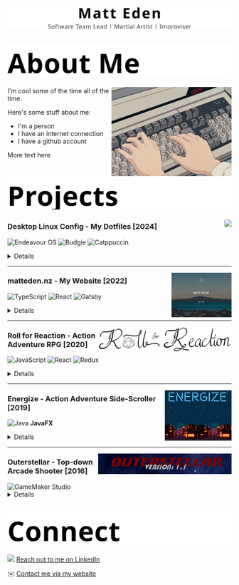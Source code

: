 <p align="center">
  <picture>
    <source media="(prefers-color-scheme: dark)" srcset="assets/headings/profile-header.dark.svg">
    <img src="assets/headings/profile-header.light.svg" alt="Matt Eden, Software Team Lead, Martial Artist, Improviser" />
  </picture>
</p>

<!-- TODO: Update this linke -->
<!-- 🇯🇵 [日本語版](https://matteden.nz) 🇯🇵 -->
<!-- Not sure about the Japanese - is that stil important to include? -->

<!-- ## About Me / 私について -->
<h2>
  <picture>
    <source media="(prefers-color-scheme: dark)" srcset="assets/headings/about-me.dark.svg">
    <img src="assets/headings/about-me.light.svg" alt="About Me" />
  </picture>
</h2>

<img src="assets/anime-typing.gif" align="right" height="200" />

I'm cool some of the time all of the time.

Here's some stuff about me:
- I'm a person
- I have an internet connection
- I have a github account

More text here

<!-- ## Projects / プロジェクト -->
<h2>
  <picture>
    <source media="(prefers-color-scheme: dark)" srcset="assets/headings/projects.dark.svg">
    <img src="assets/headings/projects.light.svg" alt="Projects" />
  </picture>
</h2>

<img src="https://github.com/user-attachments/assets/1f5d7f7e-ad6e-4936-a292-18fa36f18f5f" align="right" height="100" />

### Desktop Linux Config - My Dotfiles [2024]

<img height="24" src="https://endeavouros.com/wp-content/uploads/2021/04/eos-icon.png" alt="Endeavour OS"/> <img src="https://en.opensuse.org/images/c/c3/Budgie-desktop-logo.svg" height="24" alt="Budgie" /> <img src="https://raw.githubusercontent.com/catppuccin/catppuccin/main/assets/logos/exports/1544x1544_circle.png" height="24" alt="Catppuccin" />

<summary>
  <details>
  My personal dotfiles for my Linux desktop, running on EndeavourOS with Budgie desktop. Themed with Catppuccin.

  Check out the full setup at [dotfiles](https://github.com/Matteas-Eden/dotfiles).
  </details>
</summary>

---

<img src="assets/images/MattEdenNZ.png" align="right" height="100" />

### matteden.nz - My Website [2022]

<img src="https://cdn.jsdelivr.net/gh/devicons/devicon@latest/icons/typescript/typescript-original.svg" height="24" alt="TypeScript" /> <img src="https://cdn.jsdelivr.net/gh/devicons/devicon@latest/icons/react/react-original.svg" height="24" alt="React" /> <img src="https://cdn.jsdelivr.net/gh/devicons/devicon@latest/icons/gatsby/gatsby-original.svg" height="24" alt="Gatsby" />

<summary>
  <details>
  A simple portfolio website with an elegant design. Self-hosted on my own Kubernetes cluster.

  Check it out at [matteden.nz](https://matteden.nz).
  </details>
</summary>

---

<img src="assets/images/RollForReactionTitle.png" align="right" width="300" />

### Roll for Reaction - Action Adventure RPG [2020]

<img src="https://cdn.jsdelivr.net/gh/devicons/devicon@latest/icons/javascript/javascript-original.svg" height="24" alt="JavaScript" /> <img src="https://cdn.jsdelivr.net/gh/devicons/devicon@latest/icons/react/react-original.svg" height="24" alt="React" /> 
<img src="https://cdn.jsdelivr.net/gh/devicons/devicon@latest/icons/redux/redux-original.svg" height="24" alt="Redux" />

<summary>
  <details>
  A role-playing game I worked on during my degree. Heavily inspired by Dungeons and Dragons.

  Hosted online, you can [play directly in your browser](https://matteas.nz/roll-for-reaction/).
  </details>
</summary>

---

<img src="assets/images/EnergizeScreen.png" align="right" width="150" />

### Energize - Action Adventure Side-Scroller [2019]

<img src="https://cdn.jsdelivr.net/gh/devicons/devicon@latest/icons/java/java-original.svg" height="24" alt="Java" /> <b>JavaFX</b>

<summary>
  <details>
  A Legend of Zelda clone I worked on during my degree. Voted best game in the class.

  Check it out at [Energize](https://github.com/Matteas-Eden/Energize).
  </details>
</summary>

---

<img src="assets/images/OuterstellarTitle.png" align="right" width="300" />

### Outerstellar - Top-down Arcade Shooter [2016]

<img src="https://external-content.duckduckgo.com/iu/?u=https%3A%2F%2Fwww.highgroundgaming.com%2Fwp-content%2Fuploads%2F2019%2F12%2FGameMaker-Studio-Logo1.jpg&f=1&nofb=1&ipt=639a71282fc0c3e6adff7e16e200978a14ffa24dce572a2c8ea9fcd9fa9c102e&ipo=images" height="30" alt="GameMaker Studio" />

<summary>
  <details>
The game I made in my first ever hackathon - took 5 days and got 2nd place.

Although the source code was lost to time, it can be still played using the [installer](https://github.com/Matteas-Eden/outerstellar/releases). 
  </details>
</summary>

<!-- ## Connect / 繋ぎましょう -->
<h2>
  <picture>
    <source media="(prefers-color-scheme: dark)" srcset="assets/headings/connect.dark.svg">
    <img src="assets/headings/connect.light.svg" alt="Connect" />
  </picture>
</h2>

<img src="https://cdn.jsdelivr.net/gh/devicons/devicon@latest/icons/linkedin/linkedin-original.svg" height="16" /> [Reach out to me on LinkedIn](https://www.linkedin.com/in/matteas-eden/)

✉️ [Contact me via my website](matteden.nz/contact)
